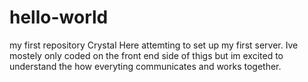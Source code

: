 # hello-world
my first repository
Crystal Here attemting to set up my first server. Ive mostely only coded on the front end side of thigs but im excited to understand the how everyting communicates and works together.
